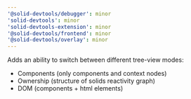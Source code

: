 ```yaml
---
'@solid-devtools/debugger': minor
'solid-devtools': minor
'solid-devtools-extension': minor
'@solid-devtools/frontend': minor
'@solid-devtools/overlay': minor
---
```


Adds an ability to switch between different tree-view modes:

- Components (only components and context nodes)
- Ownership (structure of solids reactivity graph)
- DOM (components + html elements)
